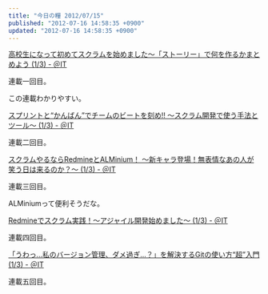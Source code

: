 ```yaml
---
title: "今日の糧 2012/07/15"
published: "2012-07-16 14:58:35 +0900"
updated: "2012-07-16 14:58:35 +0900"
---
```


  [高校生になって初めてスクラムを始めました～「ストーリー」で何を作るかまとめよう (1/3) - ＠IT](http://www.atmarkit.co.jp/fjava/rensai4/scrum01/01.html)

連載一回目。

この連載わかりやすい。

  [スプリントと“かんばん”でチームのビートを刻め!! ～スクラム開発で使う手法とツール～ (1/3) - ＠IT](http://www.atmarkit.co.jp/fjava/rensai4/scrum02/01.html)

連載二回目。

  [スクラムやるならRedmineとALMinium！ ～新キャラ登場！無表情なあの人が笑う日は来るのか？～ (1/3) - ＠IT](http://www.atmarkit.co.jp/fjava/rensai4/scrum03/01.html)

連載三回目。

ALMiniumって便利そうだな。

  [Redmineでスクラム実践！～アジャイル開発始めました～ (1/3) - ＠IT](http://www.atmarkit.co.jp/fjava/rensai4/scrum04/01.html)

連載四回目。

  [「うわっ…私のバージョン管理、ダメ過ぎ…？」を解決するGitの使い方“超”入門 (1/3) - ＠IT](http://www.atmarkit.co.jp/fjava/rensai4/scrum05/01.html)

連載五回目。

